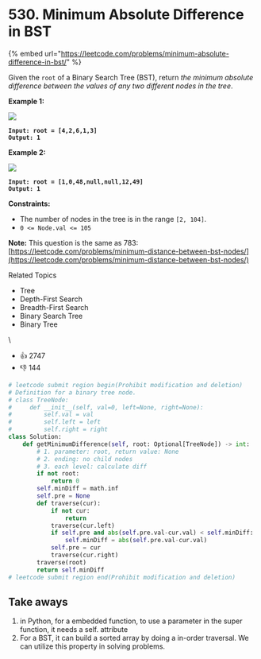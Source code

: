# 530. Minimum Absolute Difference in BST

{% embed url="https://leetcode.com/problems/minimum-absolute-difference-in-bst/" %}

Given the `root` of a Binary Search Tree (BST), return _the minimum absolute difference between the values of any two different nodes in the tree_.

**Example 1:**

![](https://assets.leetcode.com/uploads/2021/02/05/bst1.jpg)

<pre><code><strong>Input: root = [4,2,6,1,3]
</strong><strong>Output: 1
</strong></code></pre>

**Example 2:**

![](https://assets.leetcode.com/uploads/2021/02/05/bst2.jpg)

<pre><code><strong>Input: root = [1,0,48,null,null,12,49]
</strong><strong>Output: 1
</strong></code></pre>

**Constraints:**

* The number of nodes in the tree is in the range `[2, 104]`.
* `0 <= Node.val <= 105`

**Note:** This question is the same as 783: [https://leetcode.com/problems/minimum-distance-between-bst-nodes/](https://leetcode.com/problems/minimum-distance-between-bst-nodes/)

Related Topics

* Tree
* Depth-First Search
* Breadth-First Search
* Binary Search Tree
* Binary Tree

\


* 👍 2747
* 👎 144

```python
# leetcode submit region begin(Prohibit modification and deletion)
# Definition for a binary tree node.
# class TreeNode:
#     def __init__(self, val=0, left=None, right=None):
#         self.val = val
#         self.left = left
#         self.right = right
class Solution:
    def getMinimumDifference(self, root: Optional[TreeNode]) -> int:
        # 1. parameter: root, return value: None
        # 2. ending: no child nodes
        # 3. each level: calculate diff
        if not root:
            return 0
        self.minDiff = math.inf
        self.pre = None
        def traverse(cur):
            if not cur:
                return
            traverse(cur.left)
            if self.pre and abs(self.pre.val-cur.val) < self.minDiff:
                self.minDiff = abs(self.pre.val-cur.val)
            self.pre = cur
            traverse(cur.right)
        traverse(root)
        return self.minDiff
# leetcode submit region end(Prohibit modification and deletion)
```

## Take aways

1. in Python, for a embedded function, to use a parameter in the super function, it needs a self. attribute
2. For a BST, it can build a sorted array by doing a in-order traversal. We can utilize this property in solving problems.
